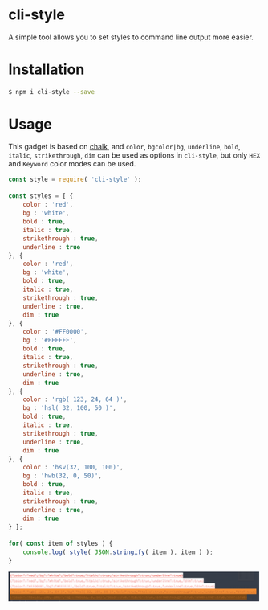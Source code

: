 # cli-style

A simple tool allows you to set styles to command line output more easier.

# Installation

```bash
$ npm i cli-style --save
```

# Usage

This gadget is based on [chalk](https://github.com/chalk/chalk), and `color`, `bgcolor|bg`, `underline`, `bold`, `italic`, `strikethrough`, `dim` can be used as options in `cli-style`, but only `HEX` and `Keyword` color modes can be used.

```js
const style = require( 'cli-style' );

const styles = [ {
    color : 'red',
    bg : 'white',
    bold : true,
    italic : true,
    strikethrough : true,
    underline : true
}, {
    color : 'red',
    bg : 'white',
    bold : true,
    italic : true,
    strikethrough : true,
    underline : true,
    dim : true
}, {
    color : '#FF0000',
    bg : '#FFFFFF',
    bold : true,
    italic : true,
    strikethrough : true,
    underline : true,
    dim : true
}, {
    color : 'rgb( 123, 24, 64 )',
    bg : 'hsl( 32, 100, 50 )',
    bold : true,
    italic : true,
    strikethrough : true,
    underline : true,
    dim : true
}, {
    color : 'hsv(32, 100, 100)',
    bg : 'hwb(32, 0, 50)',
    bold : true,
    italic : true,
    strikethrough : true,
    underline : true,
    dim : true
} ];

for( const item of styles ) {
    console.log( style( JSON.stringify( item ), item ) );
}
```

<img src="https://raw.githubusercontent.com/LvChengbin/cli-style/master/screenshot.png" width="500" />

